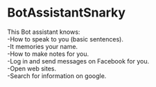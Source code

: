 # BotAssistantSnarky
This Bot assistant knows:<br> 
  -How to speak to you (basic sentences).<br> 
  -It memories your name.<br> 
  -How to make notes for you.<br> 
  -Log in and send messages on Facebook for you.<br> 
  -Open web sites.<br> 
  -Search for information on google.<br> 
